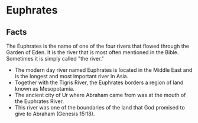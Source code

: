 # Euphrates

## Facts

The Euphrates is the name of one of the four rivers that flowed through the Garden of Eden. It is the river that is most often mentioned in the Bible. Sometimes it is simply called "the river."

* The modern day river named Euphrates is located in the Middle East and is the longest and most important river in Asia.
* Together with the Tigris River, the Euphrates borders a region of land known as Mesopotamia.
* The ancient city of Ur where Abraham came from was at the mouth of the Euphrates River.
* This river was one of the boundaries of the land that God promised to give to Abraham (Genesis 15:18).